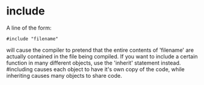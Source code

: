 # include

A line of the form:

    #include "filename"

will cause the compiler to pretend that the entire contents of 'filename'
are actually contained in the file being compiled. If you want to include
a certain function in many different objects, use the 'inherit' statement
instead. #including causes each object to have it's own copy of the
code, while inheriting causes many objects to share code.
